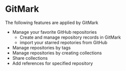 GitMark
=======

The following features are applied by GitMark
- Manage your favorite GitHub repositories
    - Create and manage repository records in GitMark
    - import your starred repotories from GitHub
- Manage repositories by tags
- Manage repositories by creating collections
- Share collections
- Add references for specified repository